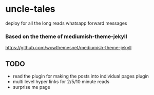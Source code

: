 # uncle-tales
deploy for all the long reads whatsapp forward messages 

### Based on the theme of mediumish-theme-jekyll

<https://github.com/wowthemesnet/mediumish-theme-jekyll>

## TODO
- read the plugin for making the posts into individual pages plugin
- multi level hyper links for 2/5/10 minute reads
- surprise me page
